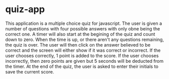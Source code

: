 # quiz-app
This application is a multiple choice quiz for javascript.
The user is given a number of questions with four possible answers with only obne being the correct one.
A timer will also start at the begining of the quiz and count down to zero.
When the time is up, or there aren't any questions remaining, the quiz is over.
The user will then click on the answer believed to be correct and the screen will either show if it was correct or incorrect.
If the user chooses correctly, 1 point is added to the score.
If the user chooses incorrectly, then zero points are given but 5 seconds will be deducted from the timer.
At the end of the quiz, the user is asked to enter their initials to save the current score.
